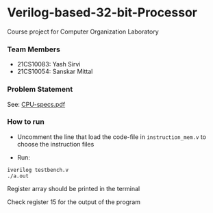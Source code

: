 # Verilog-based-32-bit-Processor

Course project for Computer Organization Laboratory

### Team Members

- 21CS10083: Yash Sirvi
- 21CS10054: Sanskar Mittal

### Problem Statement

See: [CPU-specs.pdf](./CPU-specs.pdf)

### How to run

- Uncomment the line that load the code-file in `instruction_mem.v` to choose the instruction files

- Run:
```
iverilog testbench.v
./a.out
```

Register array should be printed in the terminal

Check register 15 for the output of the program
